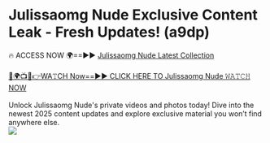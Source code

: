 # Julissaomg Nude Exclusive Content Leak - Fresh Updates! (a9dp)

🔥 ACCESS NOW 🌍==►► <a href="https://tinyurl.com/2mz8nhtm" rel="nofollow">Julissaomg Nude Latest Collection</a>
<br><br>
[🔴🌍📺📱👉WA𝚃CH Now==►► CLICK HERE TO Julissaomg Nude 𝚆𝙰𝚃𝙲𝙷 NOW](https://tinyurl.com/2mz8nhtm)
<br><br>
Unlock Julissaomg Nude's private videos and photos today! Dive into the newest 2025 content updates and explore exclusive material you won’t find anywhere else.
<br>
<a href="https://tinyurl.com/2mz8nhtm" rel="nofollow" data-target="animated-image.originalLink"><img src="https://camo.githubusercontent.com/8a4f000d20f83aca3bf7ec5f350d767afa0574a8a352519fd8cfa583a6f93a33/68747470733a2f2f692e696d6775722e636f6d2f644a486b345a712e676966" data-canonical-src="https://i.imgur.com/dJHk4Zq.gif" style="max-width: 100%; display: inline-block;" data-target="animated-image.originalImage"></a>
<br>
